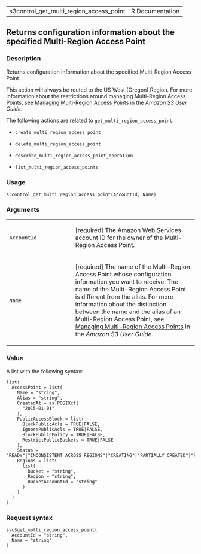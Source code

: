 <table style="width: 100%;">
<tbody>
<tr class="odd">
<td>s3control_get_multi_region_access_point</td>
<td style="text-align: right;">R Documentation</td>
</tr>
</tbody>
</table>

## Returns configuration information about the specified Multi-Region Access Point

### Description

Returns configuration information about the specified Multi-Region
Access Point.

This action will always be routed to the US West (Oregon) Region. For
more information about the restrictions around managing Multi-Region
Access Points, see [Managing Multi-Region Access
Points](https://docs.aws.amazon.com/AmazonS3/latest/userguide/) in the
*Amazon S3 User Guide*.

The following actions are related to `get_multi_region_access_point`:

-   `create_multi_region_access_point`

-   `delete_multi_region_access_point`

-   `describe_multi_region_access_point_operation`

-   `list_multi_region_access_points`

### Usage

    s3control_get_multi_region_access_point(AccountId, Name)

### Arguments

<table>
<colgroup>
<col style="width: 35%" />
<col style="width: 65%" />
</colgroup>
<tbody>
<tr class="odd">
<td><code
id="s3control_get_multi_region_access_point_:_AccountId">AccountId</code></td>
<td><p>[required] The Amazon Web Services account ID for the owner of
the Multi-Region Access Point.</p></td>
</tr>
<tr class="even">
<td><code
id="s3control_get_multi_region_access_point_:_Name">Name</code></td>
<td><p>[required] The name of the Multi-Region Access Point whose
configuration information you want to receive. The name of the
Multi-Region Access Point is different from the alias. For more
information about the distinction between the name and the alias of an
Multi-Region Access Point, see <a
href="https://docs.aws.amazon.com/AmazonS3/latest/userguide/CreatingMultiRegionAccessPoints.html#multi-region-access-point-naming">Managing
Multi-Region Access Points</a> in the <em>Amazon S3 User
Guide</em>.</p></td>
</tr>
</tbody>
</table>

### Value

A list with the following syntax:

    list(
      AccessPoint = list(
        Name = "string",
        Alias = "string",
        CreatedAt = as.POSIXct(
          "2015-01-01"
        ),
        PublicAccessBlock = list(
          BlockPublicAcls = TRUE|FALSE,
          IgnorePublicAcls = TRUE|FALSE,
          BlockPublicPolicy = TRUE|FALSE,
          RestrictPublicBuckets = TRUE|FALSE
        ),
        Status = "READY"|"INCONSISTENT_ACROSS_REGIONS"|"CREATING"|"PARTIALLY_CREATED"|"PARTIALLY_DELETED"|"DELETING",
        Regions = list(
          list(
            Bucket = "string",
            Region = "string",
            BucketAccountId = "string"
          )
        )
      )
    )

### Request syntax

    svc$get_multi_region_access_point(
      AccountId = "string",
      Name = "string"
    )
